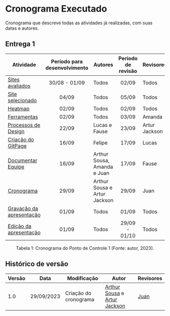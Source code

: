 # Cronograma Executado

Cronograma que descreve todas as atividades já realizadas, com suas datas e autores.

## Entrega 1

| Atividade | Período para desenvolvimento | Autores | Período de revisão | Revisores |
|-----------|:------------------:|---------|:-----------:|-----------|
| [Sites avaliados]() | 30/08 - 01/09 | Todos | 02/09 | Todos |
| [Site selecionado]() | 04/09 | Todos | 05/09 | Todos |
| [Heatmap]() | 02/09 | Todos | 02/09 | Todos |
| [Ferramentas]() | 02/09 | Todos | 03/09 | Amanda |
| [Processos de Design]() | 22/09 | Lucas e Fause | 23/09 | Artur Jackson |
| [Criação do GitPage]() | 16/09 | Felipe | 17/09  | Lucas |
| [Documentar Equipe]() | 16/09 | Arthur Sousa, Amanda e Juan | 17/09 | Fause |
| [Cronograma]() | 29/09 | Arthur Sousa e Artur Jackson | 29/09 | Juan |
| [Gravação da apresentação]() | 01/09 | Todos | 01/09 | Todos |
| [Edição da apresentação]() | 01/09 | Todos | 29/09 - 01/10 | Todos |

<div style="text-align: center">
    <p> Tabela 1: Cronograma do Ponto de Controle 1 (Fonte: autor, 2023).</p>
</div>

## Histórico de versão

| Versão | Data       | Modificação                             | Autor                         | Revisores                         |
| ------ | ---------- | --------------------------------------- | ----------------------------- | ----------------------------- |
|    1.0   |   29/09/2023   |   Criação do cronograma |  [Arthur Sousa](https://github.com/arthurrsousa) e [Artur Jackson](https://github.com/artur-jack)| [Juan](https://github.com/Juan-Ricarte)|